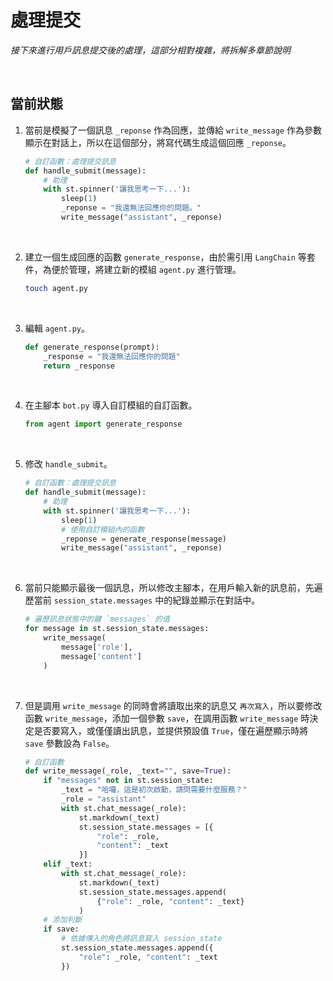 # 處理提交

_接下來進行用戶訊息提交後的處理，這部分相對複雜，將拆解多章節說明_

<br>

## 當前狀態

1. 當前是模擬了一個訊息 `_reponse` 作為回應，並傳給 `write_message` 作為參數顯示在對話上，所以在這個部分，將寫代碼生成這個回應 `_reponse`。

    ```python
    # 自訂函數：處理提交訊息
    def handle_submit(message):
        # 助理
        with st.spinner('讓我思考一下...'):
            sleep(1)
            _reponse = "我還無法回應你的問題。"
            write_message("assistant", _reponse)
    ```

<br>

2. 建立一個生成回應的函數 `generate_response`，由於需引用 `LangChain` 等套件，為便於管理，將建立新的模組 `agent.py` 進行管理。

    ```bash
    touch agent.py
    ```

<br>

3. 編輯 `agent.py`。

    ```python
    def generate_response(prompt):
        _response = "我還無法回應你的問題"
        return _response
    ```

<br>

4. 在主腳本 `bot.py` 導入自訂模組的自訂函數。

    ```python
    from agent import generate_response
    ```

<br>

5. 修改 `handle_submit`。

    ```python
    # 自訂函數：處理提交訊息
    def handle_submit(message):
        # 助理
        with st.spinner('讓我思考一下...'):
            sleep(1)
            # 使用自訂模組內的函數
            _reponse = generate_response(message)
            write_message("assistant", _reponse)
    ```

<br>

6. 當前只能顯示最後一個訊息，所以修改主腳本，在用戶輸入新的訊息前，先遍歷當前 `session_state.messages` 中的紀錄並顯示在對話中。

    ```python
    # 遍歷訊息狀態中的鍵 `messages` 的值
    for message in st.session_state.messages:
        write_message(
            message['role'],
            message['content']
        )
    ```

<br>

7. 但是調用 `write_message` 的同時會將讀取出來的訊息又 `再次寫入`，所以要修改函數 `write_message`，添加一個參數 `save`，在調用函數 `write_message` 時決定是否要寫入，或僅僅讀出訊息，並提供預設值 `True`，僅在遍歷顯示時將 `save` 參數設為 `False`。

    ```python
    # 自訂函數
    def write_message(_role, _text="", save=True):
        if "messages" not in st.session_state:
            _text = "哈囉，這是初次啟動，請問需要什麼服務？"
            _role = "assistant"
            with st.chat_message(_role):
                st.markdown(_text)
                st.session_state.messages = [{
                    "role": _role,
                    "content": _text
                }]
        elif _text:
            with st.chat_message(_role):
                st.markdown(_text)
                st.session_state.messages.append(
                    {"role": _role, "content": _text}
                )
        # 添加判斷
        if save:
            # 依據傳入的角色將訊息寫入 session_state
            st.session_state.messages.append({
                "role": _role, "content": _text
            })
    ```

<br>

## 


